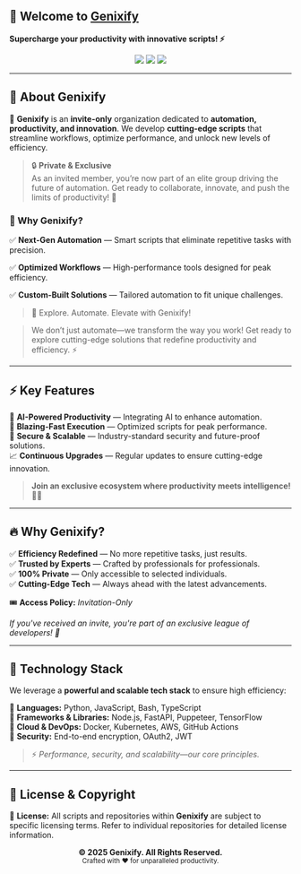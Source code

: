 <!-- Genixify - README.md -->

## 🚀 Welcome to <a href="https://github.com/Genixify">Genixify</a>

<p>
  <strong>Supercharge your productivity with innovative scripts! ⚡</strong>
</p>

<div align="center">
  <img src="https://img.shields.io/badge/🔒Private%20&%20Exclusive-Organization-blue?style=for-the-badge">
  <img src="https://img.shields.io/github/followers/ayusharyaneth?style=social">
  <img src="https://img.shields.io/github/stars/Genixify?style=social">
</div>

---
<!-- Genixify - About -->
## 🌟 About Genixify  

🚀 **Genixify** is an **invite-only** organization dedicated to **automation, productivity, and innovation**. We develop **cutting-edge scripts** that streamline workflows, optimize performance, and unlock new levels of efficiency.  

> 🔒 **Private & Exclusive**  
> As an invited member, you’re now part of an elite group driving the future of automation. Get ready to collaborate, innovate, and push the limits of productivity! 🚀 

### 🚀 Why Genixify?

✅ **Next-Gen Automation** — Smart scripts that eliminate repetitive tasks with precision.

✅ **Optimized Workflows** — High-performance tools designed for peak efficiency.

✅ **Custom-Built Solutions** — Tailored automation to fit unique challenges.

> 🚀 Explore. Automate. Elevate with Genixify!


> 
> We don’t just automate—we transform the way you work! Get ready to explore cutting-edge solutions that redefine productivity and efficiency. ⚡




---

## ⚡ Key Features  

🎯 **AI-Powered Productivity** — Integrating AI to enhance automation.  
🚀 **Blazing-Fast Execution** — Optimized scripts for peak performance.  
🔐 **Secure & Scalable** — Industry-standard security and future-proof solutions.  
📈 **Continuous Upgrades** — Regular updates to ensure cutting-edge innovation.  

> **Join an exclusive ecosystem where productivity meets intelligence!** 🧠✨  

---

## 🔥 Why Genixify?  

✅ **Efficiency Redefined** — No more repetitive tasks, just results.  
✅ **Trusted by Experts** — Crafted by professionals for professionals.  
✅ **100% Private** — Only accessible to selected individuals.  
✅ **Cutting-Edge Tech** — Always ahead with the latest advancements.  

🎟 **Access Policy:** _Invitation-Only_  

_If you've received an invite, you're part of an exclusive league of developers! 🎉_

---

## 🚀 Technology Stack  

We leverage a **powerful and scalable tech stack** to ensure high efficiency:  

🔹 **Languages:** Python, JavaScript, Bash, TypeScript  
🔹 **Frameworks & Libraries:** Node.js, FastAPI, Puppeteer, TensorFlow  
🔹 **Cloud & DevOps:** Docker, Kubernetes, AWS, GitHub Actions  
🔹 **Security:** End-to-end encryption, OAuth2, JWT  

> ⚡ _Performance, security, and scalability—our core principles._  

---

## 📜 License & Copyright  

📄 **License:** All scripts and repositories within **Genixify** are subject to specific licensing terms. Refer to individual repositories for detailed license information.  

<div align="center">
  <strong>© 2025 Genixify. All Rights Reserved.</strong>  
  <br>  
  <small>Crafted with ❤️ for unparalleled productivity.</small>
</div>

